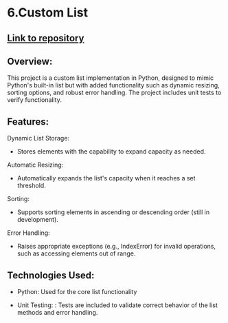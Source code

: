 # 6.Custom List
## <a href="https://github.com/boriskostadinov96/Projects/tree/main/custom_hash_table">Link to repository</a>

## Overview:
This project is a custom list implementation in Python, designed to mimic Python's built-in list but with added functionality such as dynamic resizing, sorting options, and robust error handling. The project includes unit tests to verify functionality.

## Features:
Dynamic List Storage:

- Stores elements with the capability to expand capacity as needed.

Automatic Resizing:

- Automatically expands the list's capacity when it reaches a set threshold.

Sorting:

- Supports sorting elements in ascending or descending order (still in development).

Error Handling:

- Raises appropriate exceptions (e.g., IndexError) for invalid operations, such as accessing elements out of range.

## Technologies Used:
- Python: Used for the core list functionality

- Unit Testing: : Tests are included to validate correct behavior of the list methods and error handling.
